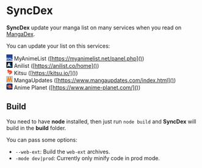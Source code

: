 # SyncDex

**SyncDex** update your manga list on many services when you read on [MangaDex](https://mangadex.org/).

You can update your list on this services:

![MyAnimeList Icon](/icons/mal.png) MyAnimeList ([https://myanimelist.net/panel.php]())  
![Anilist Icon](/icons/al.png) Anilist ([https://anilist.co/home]())  
![Kitsu Icon](/icons/ku.png) Kitsu ([https://kitsu.io/]())  
![MangaUpdates Icon](/icons/mu.png) MangaUpdates ([https://www.mangaupdates.com/index.html]())  
![Anime Planet Icon](/icons/ap.png) Anime Planet ([https://www.anime-planet.com/]())

## Build

You need to have **node** installed, then just run ``node build`` and **SyncDex** will build in the **build** folder.

You can pass some options:

* ``--web-ext``: Build the ``web-ext`` archives.
* ``-mode dev|prod``: Currently only minify code in prod mode.
